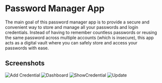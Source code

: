 
# Password Manager App


The main goal of this password manager app is to provide a secure and convenient way to store and manage all your passwords and login credentials. Instead of having to remember countless passwords or reusing the same password across multiple accounts (which is insecure), this app acts as a digital vault where you can safely store and access your passwords with ease.


## Screenshots

![Add Credential](https://github.com/Adarsh098765/Credential-Manager/assets/43262684/8bc01903-27b3-4ed9-b38f-230f68576e86)
![Dashboard](https://github.com/Adarsh098765/Credential-Manager/assets/43262684/8cd4fe3d-af20-42b7-bad4-80f2df6e6239)
![ShowCredential](https://github.com/Adarsh098765/Credential-Manager/assets/43262684/eed43987-9d8d-45c2-ab55-2f0ccc4aa873)
![Update](https://github.com/Adarsh098765/Credential-Manager/assets/43262684/2e544400-b036-40ec-b367-8c0c71fd2589)


